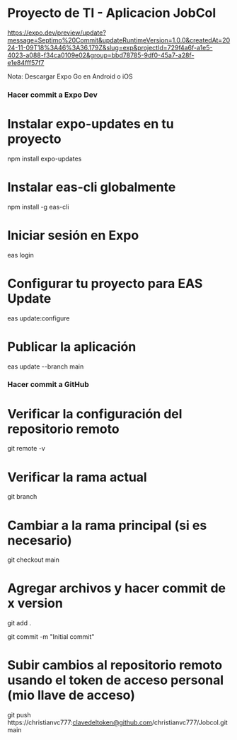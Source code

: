 # Proyecto de TI - Aplicacion JobCol

https://expo.dev/preview/update?message=Septimo%20Commit&updateRuntimeVersion=1.0.0&createdAt=2024-11-09T18%3A46%3A36.179Z&slug=exp&projectId=729f4a6f-a1e5-4023-a088-f34ca0109e02&group=bbd78785-9df0-45a7-a28f-e1e84fff57f7

Nota: Descargar Expo Go en Android o iOS

### Hacer commit a Expo Dev

# Instalar expo-updates en tu proyecto
npm install expo-updates

# Instalar eas-cli globalmente
npm install -g eas-cli

# Iniciar sesión en Expo
eas login

# Configurar tu proyecto para EAS Update
eas update:configure

# Publicar la aplicación
eas update --branch main

### Hacer commit a GitHub

# Verificar la configuración del repositorio remoto
git remote -v

# Verificar la rama actual
git branch

# Cambiar a la rama principal (si es necesario)
git checkout main

# Agregar archivos y hacer commit de x version
git add .

git commit -m "Initial commit"

# Subir cambios al repositorio remoto usando el token de acceso personal (mio llave de acceso)
git push https://christianvc777:clavedeltoken@github.com/christianvc777/Jobcol.git main
